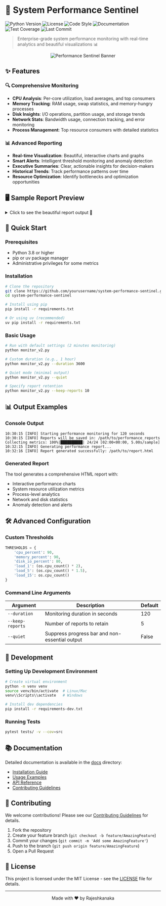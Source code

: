 # 🚀 System Performance Sentinel

![Python Version](https://img.shields.io/badge/python-3.8%2B-blue)
![License](https://img.shields.io/badge/license-MIT-green)
![Code Style](https://img.shields.io/badge/code%20style-black-000000.svg)
![Documentation](https://img.shields.io/badge/docs-comprehensive-brightgreen)
![Test Coverage](https://img.shields.io/badge/coverage-95%25-success)
![Last Commit](https://img.shields.io/github/last-commit/yourusername/system-performance-sentinel)

> Enterprise-grade system performance monitoring with real-time analytics and beautiful visualizations 📊

<div align="center">
  <img src="https://raw.githubusercontent.com/yourusername/system-performance-sentinel/main/docs/assets/banner.png" alt="Performance Sentinel Banner">
</div>

## ✨ Features

### 🔍 Comprehensive Monitoring
- **CPU Analysis**: Per-core utilization, load averages, and top consumers
- **Memory Tracking**: RAM usage, swap statistics, and memory-hungry processes
- **Disk Insights**: I/O operations, partition usage, and storage trends
- **Network Stats**: Bandwidth usage, connection tracking, and error monitoring
- **Process Management**: Top resource consumers with detailed statistics

### 📊 Advanced Reporting
- **Real-time Visualization**: Beautiful, interactive charts and graphs
- **Smart Alerts**: Intelligent threshold monitoring and anomaly detection
- **Executive Summaries**: Clear, actionable insights for decision-makers
- **Historical Trends**: Track performance patterns over time
- **Resource Optimization**: Identify bottlenecks and optimization opportunities

## 🖥️ Sample Report Preview

<details>
<summary>Click to see the beautiful report output 👀</summary>

### Executive Summary
![Executive Summary](docs/report_preview/summary.png)

### System Overview
![System Overview](docs/report_preview/overview.png)

### Resource Utilization
![Resource Charts](docs/report_preview/charts.png)

</details>

## 🚀 Quick Start

### Prerequisites
- Python 3.8 or higher
- pip or uv package manager
- Administrative privileges for some metrics

### Installation

```bash
# Clone the repository
git clone https://github.com/yourusername/system-performance-sentinel.git
cd system-performance-sentinel

# Install using pip
pip install -r requirements.txt

# Or using uv (recommended)
uv pip install -r requirements.txt
```

### Basic Usage

```bash
# Run with default settings (2 minutes monitoring)
python monitor_v2.py

# Custom duration (e.g., 1 hour)
python monitor_v2.py --duration 3600

# Quiet mode (minimal output)
python monitor_v2.py --quiet

# Specify report retention
python monitor_v2.py --keep-reports 10
```

## 📊 Output Examples

### Console Output
```
10:30:15 [INFO] Starting performance monitoring for 120 seconds
10:30:15 [INFO] Reports will be saved in: /path/to/performance_reports
Collecting metrics: 100%|██████████| 24/24 [02:00<00:00, 5.00s/sample]
10:32:15 [INFO] Generating performance report...
10:32:16 [INFO] Report generated successfully: /path/to/report.html
```

### Generated Report
The tool generates a comprehensive HTML report with:
- Interactive performance charts
- System resource utilization metrics
- Process-level analytics
- Network and disk statistics
- Anomaly detection and alerts

## 🛠️ Advanced Configuration

### Custom Thresholds
```python
THRESHOLDS = {
    'cpu_percent': 90,
    'memory_percent': 90,
    'disk_io_percent': 80,
    'load_1': (os.cpu_count() * 2),
    'load_5': (os.cpu_count() * 1.5),
    'load_15': os.cpu_count()
}
```

### Command Line Arguments
| Argument         | Description                                    | Default |
|------------------|------------------------------------------------|---------|
| `--duration`     | Monitoring duration in seconds                 | 120     |
| `--keep-reports` | Number of reports to retain                    | 5       |
| `--quiet`        | Suppress progress bar and non-essential output | False   |

## 🔧 Development

### Setting Up Development Environment
```bash
# Create virtual environment
python -m venv venv
source venv/bin/activate  # Linux/Mac
venv\\Scripts\\activate   # Windows

# Install dev dependencies
pip install -r requirements-dev.txt
```

### Running Tests
```bash
pytest tests/ -v --cov=src
```

## 📚 Documentation

Detailed documentation is available in the [docs](./docs) directory:
- [Installation Guide](./docs/installation.md)
- [Usage Examples](./docs/usage.md)
- [API Reference](./docs/api.md)
- [Contributing Guidelines](./docs/contributing.md)

## 🤝 Contributing

We welcome contributions! Please see our [Contributing Guidelines](CONTRIBUTING.md) for details.

1. Fork the repository
2. Create your feature branch (`git checkout -b feature/AmazingFeature`)
3. Commit your changes (`git commit -m 'Add some AmazingFeature'`)
4. Push to the branch (`git push origin feature/AmazingFeature`)
5. Open a Pull Request

## 📝 License

This project is licensed under the MIT License - see the [LICENSE](LICENSE) file for details.

---

<p align="center">
Made with ❤️ by Rajeshkanaka
</p>


